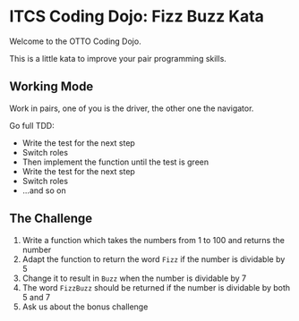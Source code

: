 # ITCS Coding Dojo: Fizz Buzz Kata
Welcome to the OTTO Coding Dojo.

This is a little kata to improve your pair programming skills.

## Working Mode
Work in pairs, one of you is the driver, the other one the navigator.

Go full TDD:
* Write the test for the next step
* Switch roles
* Then implement the function until the test is green
* Write the test for the next step
* Switch roles
* ...and so on

## The Challenge

1. Write a function which takes the numbers from 1 to 100 and returns the number
2. Adapt the function to return the word `Fizz` if the number is dividable by 5
3. Change it to result in `Buzz` when the number is dividable by 7
4. The word `FizzBuzz` should be returned if the number is dividable by both 5 and 7
5. Ask us about the bonus challenge
